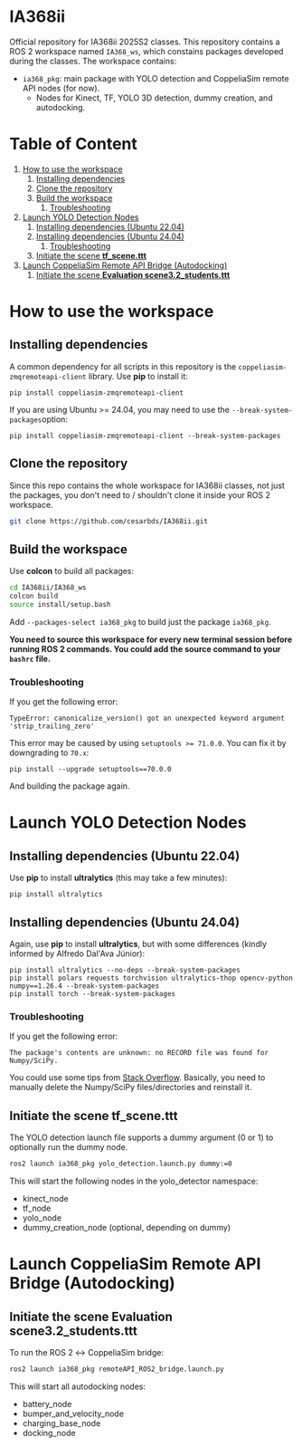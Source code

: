 # IA368ii
Official repository for IA368ii 2025S2 classes. This repository contains a ROS 2 workspace named `IA368_ws`, which constains packages developed during the classes. The workspace contains:
- `ia368_pkg`: main package with YOLO detection and CoppeliaSim remote API nodes (for now).
    - Nodes for Kinect, TF, YOLO 3D detection, dummy creation, and autodocking.

# Table of Content

1. [How to use the workspace](#how-to-use-the-workspace)
    1. [Installing dependencies](#installing-dependencies)
    2. [Clone the repository](#clone-the-repository)
    3. [Build the workspace](#build-the-workspace)
        1. [Troubleshooting](#troubleshooting)
2. [Launch YOLO Detection Nodes](#launch-yolo-detection-nodes)
    1. [Installing dependencies (Ubuntu 22.04)](#installing-dependencies-ubuntu-2204)
    2. [Installing dependencies (Ubuntu 24.04)](#installing-dependencies-ubuntu-2404)
        1. [Troubleshooting](#troubleshooting-1)
    3. [Initiate the scene **tf_scene.ttt**](#initiate-the-scene-tf_scenettt)
3. [Launch CoppeliaSim Remote API Bridge (Autodocking)](#launch-coppeliasim-remote-api-bridge-autodocking)
    1. [Initiate the scene **Evaluation scene3.2_students.ttt**](#initiate-the-scene-evaluation-scene32_studentsttt)

# How to use the workspace

## Installing dependencies

A common dependency for all scripts in this repository is the `coppeliasim-zmqremoteapi-client` library. Use **pip** to install it:
```
pip install coppeliasim-zmqremoteapi-client
```
If you are using Ubuntu >= 24.04, you may need to use the `--break-system-packages`option:
```
pip install coppeliasim-zmqremoteapi-client --break-system-packages
```

## Clone the repository

Since this repo contains the whole workspace for IA368ii classes, not just the packages, you don't need to / shouldn't clone it inside your ROS 2 workspace.

```bash
git clone https://github.com/cesarbds/IA368ii.git
```
## Build the workspace
Use **colcon** to build all packages:
```bash
cd IA368ii/IA368_ws
colcon build
source install/setup.bash
```
Add ```--packages-select ia368_pkg``` to build just the package `ia368_pkg`.

**You need to source this workspace for every new terminal session before running ROS 2 commands. You could add the source command to your ```bashrc``` file.**

### Troubleshooting

If you get the following error:
```
TypeError: canonicalize_version() got an unexpected keyword argument 'strip_trailing_zero'
```
This error may be caused by using `setuptools >= 71.0.0`. You can fix it by downgrading to `70.x`:
```
pip install --upgrade setuptools==70.0.0
```
And building the package again.

# Launch YOLO Detection Nodes
## Installing dependencies (Ubuntu 22.04)

Use **pip** to install **ultralytics** (this may take a few minutes):
```
pip install ultralytics
```
## Installing dependencies (Ubuntu 24.04)

Again, use **pip** to install **ultralytics**, but with some differences (kindly informed by Alfredo Dal'Ava Júnior):
```
pip install ultralytics --no-deps --break-system-packages
pip install polars requests torchvision ultralytics-thop opencv-python numpy==1.26.4 --break-system-packages
pip install torch --break-system-packages
```
### Troubleshooting
If you get the following error:
```
The package's contents are unknown: no RECORD file was found for Numpy/SciPy.
```
You could use some tips from [Stack Overflow](https://stackoverflow.com/questions/68886239/cannot-uninstall-numpy-1-21-2-record-file-not-found). Basically, you need to manually delete the Numpy/SciPy files/directories and reinstall it.

## Initiate the scene **tf_scene.ttt**

The YOLO detection launch file supports a dummy argument (0 or 1) to optionally run the dummy node.
```bash
ros2 launch ia368_pkg yolo_detection.launch.py dummy:=0
```
This will start the following nodes in the yolo_detector namespace:

- kinect_node
- tf_node
- yolo_node
- dummy_creation_node (optional, depending on dummy)

# Launch CoppeliaSim Remote API Bridge (Autodocking)

## Initiate the scene **Evaluation scene3.2_students.ttt**

To run the ROS 2 ↔ CoppeliaSim bridge:
```bash
ros2 launch ia368_pkg remoteAPI_ROS2_bridge.launch.py
```
This will start all autodocking nodes:

- battery_node
- bumper_and_velocity_node
- charging_base_node
- docking_node